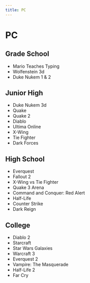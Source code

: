 ```yaml
---
title: PC
---
```


# PC

## Grade School

- Mario Teaches Typing
- Wolfenstein 3d
- Duke Nukem 1 & 2

## Junior High

- Duke Nukem 3d
- Quake
- Quake 2
- Diablo
- Ultima Online
- X-Wing
- Tie Fighter
- Dark Forces

## High School

- Everquest
- Fallout 2
- X-Wing vs Tie Fighter
- Quake 3 Arena
- Command and Conquer: Red Alert
- Half-Life
- Counter Strike
- Dark Reign

## College

- Diablo 2
- Starcraft
- Star Wars Galaxies
- Warcraft 3
- Everquest 2
- Vampire: The Masquerade
- Half-Life 2
- Far Cry
